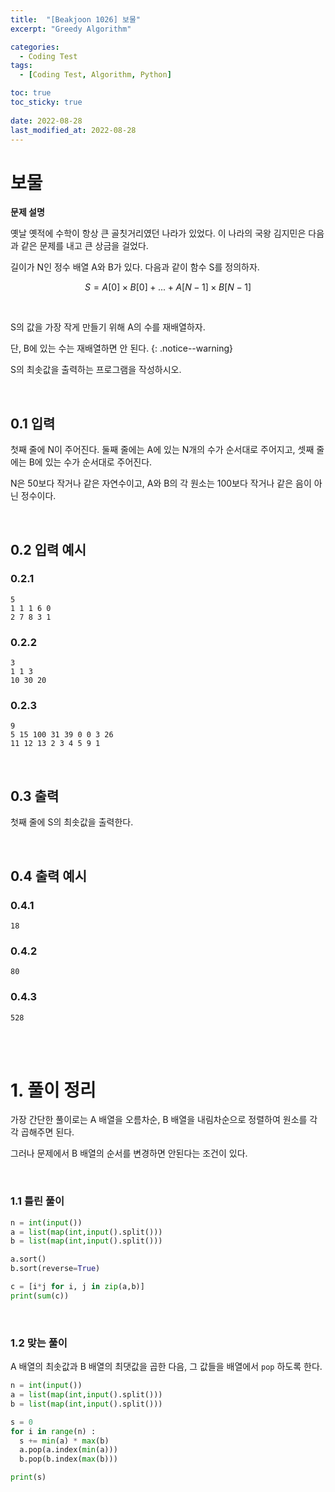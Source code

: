 ```yaml
---
title:  "[Beakjoon 1026] 보물"
excerpt: "Greedy Algorithm"

categories:
  - Coding Test
tags:
  - [Coding Test, Algorithm, Python]

toc: true
toc_sticky: true
 
date: 2022-08-28
last_modified_at: 2022-08-28
---
```




# 보물

**문제 설명**

옛날 옛적에 수학이 항상 큰 골칫거리였던 나라가 있었다. 
이 나라의 국왕 김지민은 다음과 같은 문제를 내고 큰 상금을 걸었다.

길이가 N인 정수 배열 A와 B가 있다. 다음과 같이 함수 S를 정의하자.

$$ S = A[0] × B[0] + ... + A[N-1] × B[N-1] $$

<br>

S의 값을 가장 작게 만들기 위해 A의 수를 재배열하자. 

단, B에 있는 수는 재배열하면 안 된다.
{: .notice--warning}

S의 최솟값을 출력하는 프로그램을 작성하시오.
<br>




<br>

## 0.1 입력

첫째 줄에 N이 주어진다. 둘째 줄에는 A에 있는 N개의 수가 순서대로 주어지고, 셋째 줄에는 B에 있는 수가 순서대로 주어진다. <br>

N은 50보다 작거나 같은 자연수이고, A와 B의 각 원소는 100보다 작거나 같은 음이 아닌 정수이다.



<br>

## 0.2 입력 예시

### 0.2.1 
```
5
1 1 1 6 0
2 7 8 3 1
```

### 0.2.2
```
3
1 1 3
10 30 20
```

### 0.2.3
```
9
5 15 100 31 39 0 0 3 26
11 12 13 2 3 4 5 9 1
```


<br>


## 0.3 출력

첫째 줄에 S의 최솟값을 출력한다.

<br>

## 0.4 출력 예시

### 0.4.1 
```
18
```

### 0.4.2
```
80
```

### 0.4.3 
```
528
```




<br><br>

# 1. 풀이 정리

가장 간단한 풀이로는 A 배열을 오름차순, B 배열을 내림차순으로 정렬하여 원소를 각각 곱해주면 된다.

그러나 문제에서 B 배열의 순서를 변경하면 안된다는 조건이 있다.

<br>

### 1.1 틀린 풀이

```python
n = int(input())
a = list(map(int,input().split()))
b = list(map(int,input().split()))

a.sort()
b.sort(reverse=True)

c = [i*j for i, j in zip(a,b)]
print(sum(c))
```


<br>


### 1.2 맞는 풀이
A 배열의 최솟값과 B 배열의 최댓값을 곱한 다음, 그 값들을 배열에서 `pop` 하도록 한다.

```python
n = int(input())
a = list(map(int,input().split()))
b = list(map(int,input().split()))

s = 0
for i in range(n) : 
  s += min(a) * max(b)
  a.pop(a.index(min(a)))
  b.pop(b.index(max(b)))

print(s)
```




